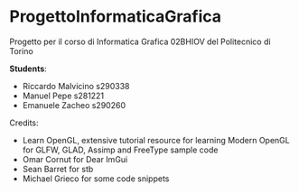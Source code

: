 # ProgettoInformaticaGrafica

Progetto per il corso di Informatica Grafica 02BHIOV del Politecnico di Torino

**Students**:

* Riccardo Malvicino s290338
* Manuel Pepe s281221
* Emanuele Zacheo s290260

Credits:

* Learn OpenGL, extensive tutorial resource for learning Modern OpenGL for GLFW, GLAD, Assimp and FreeType sample code
* Omar Cornut for Dear ImGui
* Sean Barret for stb
* Michael Grieco for some code snippets
